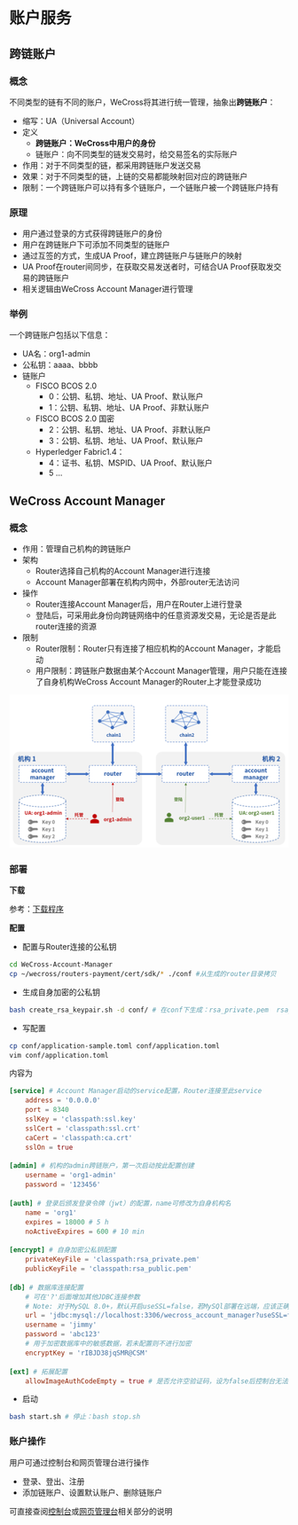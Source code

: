# 账户服务

## 跨链账户

### 概念

不同类型的链有不同的账户，WeCross将其进行统一管理，抽象出**跨链账户**：

* 缩写：UA（Universal Account）
* 定义
  * **跨链账户：WeCross中用户的身份**
  * 链账户：向不同类型的链发交易时，给交易签名的实际账户
* 作用：对于不同类型的链，都采用跨链账户发送交易
* 效果：对于不同类型的链，上链的交易都能映射回对应的跨链账户
* 限制：一个跨链账户可以持有多个链账户，一个链账户被一个跨链账户持有

### 原理

* 用户通过登录的方式获得跨链账户的身份
* 用户在跨链账户下可添加不同类型的链账户
* 通过互签的方式，生成UA Proof，建立跨链账户与链账户的映射
* UA Proof在router间同步，在获取交易发送者时，可结合UA Proof获取发交易的跨链账户
* 相关逻辑由WeCross Account Manager进行管理

### 举例

一个跨链账户包括以下信息：

* UA名：org1-admin
* 公私钥：aaaa、bbbb
* 链账户
  * FISCO BCOS 2.0
    * 0：公钥、私钥、地址、UA Proof、默认账户
    * 1：公钥、私钥、地址、UA Proof、非默认账户
  * FISCO BCOS 2.0 国密
    * 2：公钥、私钥、地址、UA Proof、非默认账户
    * 3：公钥、私钥、地址、UA Proof、默认账户
  * Hyperledger Fabric1.4：
    * 4：证书、私钥、MSPID、UA Proof、默认账户
    * 5 ...

## WeCross Account Manager

### 概念

* 作用：管理自己机构的跨链账户
* 架构
  * Router选择自己机构的Account Manager进行连接
  * Account Manager部署在机构内网中，外部router无法访问
* 操作
  * Router连接Account Manager后，用户在Router上进行登录
  * 登陆后，可采用此身份向跨链网络中的任意资源发交易，无论是否是此router连接的资源
* 限制
  * Router限制：Router只有连接了相应机构的Account Manager，才能启动
  * 用户限制：跨链账户数据由某个Account Manager管理，用户只能在连接了自身机构WeCross Account Manager的Router上才能登录成功

![](../images/manual/account.png)

### 部署

**下载**

参考：[下载程序](../version/download.html#wecross-account-manager)

**配置**

* 配置与Router连接的公私钥

``` bash
cd WeCross-Account-Manager
cp ~/wecross/routers-payment/cert/sdk/* ./conf #从生成的router目录拷贝
```

* 生成自身加密的公私钥

``` bash
bash create_rsa_keypair.sh -d conf/ # 在conf下生成：rsa_private.pem  rsa_public.pem
```

* 写配置

``` bash
cp conf/application-sample.toml conf/application.toml
vim conf/application.toml
```

内容为

``` toml
[service] # Account Manager启动的service配置，Router连接至此service
    address = '0.0.0.0'
    port = 8340
    sslKey = 'classpath:ssl.key'
    sslCert = 'classpath:ssl.crt'
    caCert = 'classpath:ca.crt'
    sslOn = true

[admin] # 机构的admin跨链账户，第一次启动按此配置创建
    username = 'org1-admin'
    password = '123456'

[auth] # 登录后颁发登录令牌（jwt）的配置，name可修改为自身机构名
    name = 'org1'
    expires = 18000 # 5 h
    noActiveExpires = 600 # 10 min

[encrypt] # 自身加密公私钥配置
    privateKeyFile = 'classpath:rsa_private.pem'
    publicKeyFile = 'classpath:rsa_public.pem'

[db] # 数据库连接配置
    # 可在'?'后面增加其他JDBC连接参数
    # Note: 对于MySQL 8.0+，默认开启useSSL=false，若MySQl部署在远端，应该正确配置MySQL的SSL选项，使用SSL
    url = 'jdbc:mysql://localhost:3306/wecross_account_manager?useSSL=false'
    username = 'jimmy'
    password = 'abc123'
    # 用于加密数据库中的敏感数据，若未配置则不进行加密
    encryptKey = 'rIBJD38jqSMR@CSM'

[ext] # 拓展配置
    allowImageAuthCodeEmpty = true # 是否允许空验证码，设为false后控制台无法使用
```

* 启动

``` bash
bash start.sh # 停止：bash stop.sh
```

### 账户操作

用户可通过控制台和网页管理台进行操作

* 登录、登出、注册
* 添加链账户、设置默认账户、删除链账户

可直接查阅[控制台](./console.html)或[网页管理台](./webApp.html)相关部分的说明
